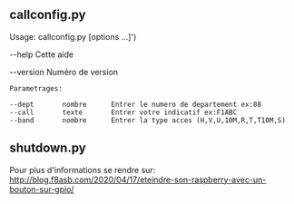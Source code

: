 ## callconfig.py

Usage: callconfig.py [options ...]')

   --help                           Cette aide
   
   --version                        Numéro de version
   
    Parametrages:
   
    --dept       nombre      Entrer le numero de departement ex:88
    --call       texte       Entrer votre indicatif ex:F1ABC
    --band       nombre      Entrer la type acces (H,V,U,10M,R,T,T10M,S)
    
## shutdown.py

Pour plus d'informations se rendre sur: <http://blog.f8asb.com/2020/04/17/eteindre-son-raspberry-avec-un-bouton-sur-gpio/>
